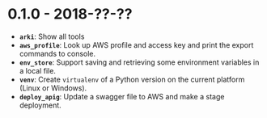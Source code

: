 0.1.0 - 2018-??-??
==================

- **`arki`**: Show all tools
- **`aws_profile`**: Look up AWS profile and access key and print the export commands to console.
- **`env_store`**: Support saving and retrieving some environment variables in a local file.
- **`venv`**: Create `virtualenv` of a Python version on the current platform (Linux or Windows).
- **`deploy_apig`**: Update a swagger file to AWS and make a stage deployment.
